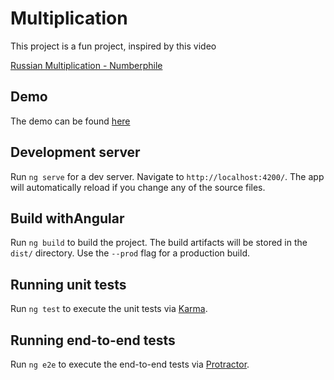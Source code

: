 # Multiplication

This project is a fun project, inspired by this video 

[Russian Multiplication - Numberphile
](https://www.youtube.com/watch?v=HJ_PP5rqLg0) 
 
## Demo

The demo can be found [here](http://sotos.gr/demos/multiplication/) 
 

## Development server

Run `ng serve` for a dev server. Navigate to `http://localhost:4200/`. The app will automatically reload if you change any of the source files.


## Build withAngular

Run `ng build` to build the project. The build artifacts will be stored in the `dist/` directory. Use the `--prod` flag for a production build.

## Running unit tests

Run `ng test` to execute the unit tests via [Karma](https://karma-runner.github.io).

## Running end-to-end tests

Run `ng e2e` to execute the end-to-end tests via [Protractor](http://www.protractortest.org/).

